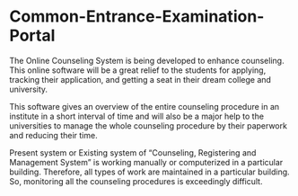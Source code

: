 # Common-Entrance-Examination-Portal
The Online Counseling System is being developed to enhance counseling. This online software will be a great relief to the students for applying, tracking their application, and getting a seat in their dream college and university. 

This software gives an overview of the entire counseling procedure in an institute in a short interval of time and will also be a major help to the universities to manage the whole counseling procedure by their paperwork and reducing their time. 

Present system or Existing system of “Counseling, Registering and Management System” is working manually or computerized in a particular building. Therefore, all types of work are maintained in a particular building. So, monitoring all the counseling procedures is exceedingly difficult.
